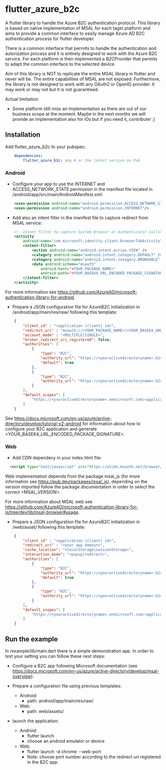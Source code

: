 # flutter_azure_b2c

A flutter library to handle the Azure B2C authentication protocol.
This library is based on native implementation of MSAL for each taget platform
and aims to provide a common interface to easily manage Azure AD B2C authentication
process for flutter developer.

There is a common interface that permits to handle the authentication and autorization
process and it is entirely designed to work with the Azure B2C service. For each platform
is then implemented a B2CProvider that permits to adapt the common interface to the selected
device.


Aim of this library is NOT to replicate the entire MSAL library in flutter and never
will be. The entire capabilities of MSAL are not exposed. Furthermore, the library is
not designed to work with any OAuth2 or OpenID provider. It may work or may not but it
is not guarantieed. 

Actual limitation:
* Some platform still miss an implementation as there are out of our business scope
at the moment. Maybe in the next months we will provide an implementation also for
iOs but if you need it, contribute! ;)


## Installation

Add flutter_azure_b2c to your pubspec:
```yaml
    dependencies:
        flutter_azure_b2c: any # or the latest version on Pub
```

### Android

* Configure your app to use the INTERNET and ACCESS_NETWORK_STATE permission in the manifest file located in <project root>/android/app/src/main/AndroidManifest.xml:
```xml
    <uses-permission android:name="android.permission.ACCESS_NETWORK_STATE"/>
    <uses-permission android:name="android.permission.INTERNET"/>
```

* Add also an intent filter in the manifest file to capture redirect from MSAL service:
```xml
    <!--Intent filter to capture System Browser or Authenticator calling back to our app after sign-in-->
    <activity
        android:name="com.microsoft.identity.client.BrowserTabActivity">
        <intent-filter>
            <action android:name="android.intent.action.VIEW" />
            <category android:name="android.intent.category.DEFAULT" />
            <category android:name="android.intent.category.BROWSABLE" />
            <data android:scheme="msauth"
                android:host="<YOUR_PACKAGE_NAME>"
                android:path="<YOUR_BASE64_URL_ENCODED_PACKAGE_SIGNATURE>" />
        </intent-filter>
    </activity>
```
For more information see https://github.com/AzureAD/microsoft-authentication-library-for-android.

* Prepare a JSON configuration file for AzureB2C initialization in <project root>/android/app/main/res/raw/ following this template:
```json
    {
        "client_id" : "<application (client) id>",
        "redirect_uri" : "msauth://<YOUR_PACKAGE_NAME>/<YOUR_BASE64_URL_ENCODED_PACKAGE_SIGNATURE>",
        "account_mode" : "<MULTIPLE|SINGLE>",
        "broker_redirect_uri_registered": false,
        "authorities": [
            {
                "type": "B2C",
                "authority_url": "https://<youractivedirectoryname>.b2clogin.com/<youractivedirectoryname>.onmicrosoft.com/<sign_in_up_policy_name>/",
                "default": true
            },
            {
                "type": "B2C",
                "authority_url": "https://<youractivedirectoryname>.b2clogin.com/<youractivedirectoryname>.onmicrosoft.com/<other_policy e.g. reset_pass>/"
            }
        ],
        "default_scopes": [
            "https://<youractivedirectoryname>.onmicrosoft.com/<application (server) id>/<API name>"
        ]
    }
```
See https://docs.microsoft.com/en-us/azure/active-directory/develop/tutorial-v2-android for information about how to configure your B2C application and generate <YOUR_BASE64_URL_ENCODED_PACKAGE_SIGNATURE>.

### Web

* Add CDN dependecy in your index.html file:
```html
  <script type="text/javascript" src="https://alcdn.msauth.net/browser/<MSAL_VERSION>/js/msal-browser.min.js"></script>
```
Web implementation depends from the package msal_js (for more information see https://pub.dev/packages/msal_js), depending on the version imported follow the package documentation in order to select the correct <MSAL_VERSION>.

For more information about MSAL web see https://github.com/AzureAD/microsoft-authentication-library-for-js/tree/dev/lib/msal-browser#usage.


* Prepare a JSON configuration file for AzureB2C initialization in <project root>/web/asset/ following this template:
```json
    {
        "client_id" : "<application (client) id>",
        "redirect_uri" : "<your app domain>",
        "cache_location": "<localStorage|sessionStorage>",
        "interaction_mode": "<popup|redirect>",
        "authorities": [
            {
                "type": "B2C",
                "authority_url": "https://<youractivedirectoryname>.b2clogin.com/<youractivedirectoryname>.onmicrosoft.com/<sign_in_up_policy_name>/",
                "default": true
            },
            {
                "type": "B2C",
                "authority_url": "https://<youractivedirectoryname>.b2clogin.com/<youractivedirectoryname>.onmicrosoft.com/<other_policy e.g. reset_pass>/"
            }
        ],
        "default_scopes": [
            "https://<youractivedirectoryname>.onmicrosoft.com/<application (server) id>/<API name>"
        ]
    }
```

## Run the example

In <root>/example/lib/main.dart there is a simple demonstration app. In order to test your setting you can follow these next steps:

* Configure a B2C app following Microsoft documentation (see https://docs.microsoft.com/en-us/azure/active-directory/develop/msal-overview).

* Prepare a configuration file using previous templates:
    * Android: 
        * path: android/app/main/res/raw/
    * Web:
        * path: web/assets/

* launch the application:
    * Android: 
        * flutter launch
        * choose an android emulator or device
    * Web:
        * flutter launch -d chrome --web-port <port>
        * Note: choose port number according to the redirect uri registered in the B2C app.




